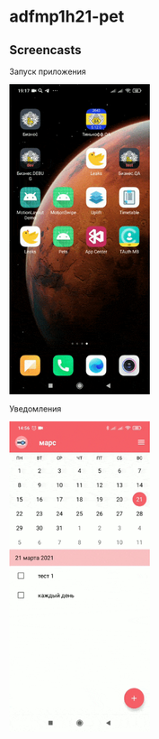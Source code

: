 # adfmp1h21-pet


## Screencasts   
Запуск приложения

<img src="https://github.com/moevm/adfmp1h21-pet/blob/main/docs/video_2021-03-11_19-21-15.gif" width="250" height="550"/>

Уведомления

<img src="https://github.com/moevm/adfmp1h21-pet/blob/main/docs/notify.gif" width="250" height="550"/>
